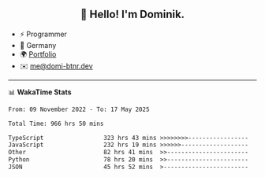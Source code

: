 <h2 align="center">👋 Hello! I'm Dominik.</h2>

- ⚡ Programmer
- 📍 Germany
- 🌍 [Portfolio](https://domi-btnr.dev)
- ✉️ [me@domi-btnr.dev](mailto://me@domi-btnr.dev)

---
📊 **WakaTime Stats**
<!--START_SECTION:waka-->

```txt
From: 09 November 2022 - To: 17 May 2025

Total Time: 966 hrs 50 mins

TypeScript                 323 hrs 43 mins >>>>>>>>-----------------   33.48 %
JavaScript                 232 hrs 19 mins >>>>>>-------------------   24.03 %
Other                      82 hrs 41 mins  >>-----------------------   08.55 %
Python                     78 hrs 20 mins  >>-----------------------   08.10 %
JSON                       45 hrs 52 mins  >------------------------   04.75 %
```

<!--END_SECTION:waka-->
